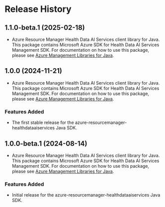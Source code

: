 # Release History

## 1.1.0-beta.1 (2025-02-18)

- Azure Resource Manager Health Data AI Services client library for Java. This package contains Microsoft Azure SDK for Health Data AI Services Management SDK. For documentation on how to use this package, please see [Azure Management Libraries for Java](https://aka.ms/azsdk/java/mgmt).

## 1.0.0 (2024-11-21)

- Azure Resource Manager Health Data AI Services client library for Java. This package contains Microsoft Azure SDK for Health Data AI Services Management SDK. For documentation on how to use this package, please see [Azure Management Libraries for Java](https://aka.ms/azsdk/java/mgmt).

### Features Added

- The first stable release for the azure-resourcemanager-healthdataaiservices Java SDK.

## 1.0.0-beta.1 (2024-08-14)

- Azure Resource Manager Health Data AI Services client library for Java. This package contains Microsoft Azure SDK for Health Data AI Services Management SDK. For documentation on how to use this package, please see [Azure Management Libraries for Java](https://aka.ms/azsdk/java/mgmt).

### Features Added

- Initial release for the azure-resourcemanager-healthdataaiservices Java SDK.
